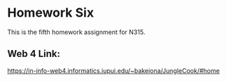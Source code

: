 # Homework Six

This is the fifth homework assignment for N315.

## Web 4 Link:
https://in-info-web4.informatics.iupui.edu/~bakejona/JungleCook/#home
